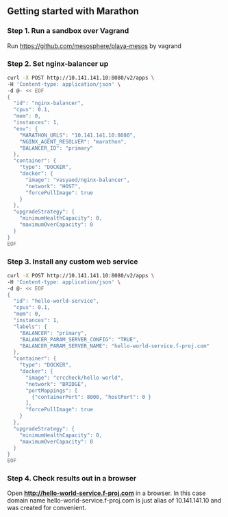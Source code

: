## Getting started with Marathon

### Step 1. Run a sandbox over Vagrand

Run https://github.com/mesosphere/playa-mesos by vagrand

### Step 2. Set nginx-balancer up

```bash
curl -X POST http://10.141.141.10:8080/v2/apps \
-H 'Content-type: application/json' \
-d @- << EOF
{
  "id": "nginx-balancer",
  "cpus": 0.1,
  "mem": 0,
  "instances": 1,
  "env": {
    "MARATHON_URLS": "10.141.141.10:8080",
    "NGINX_AGENT_RESOLVER": "marathon",
    "BALANCER_ID": "primary"
  },
  "container": {
    "type": "DOCKER",
    "docker": {
      "image": "vasyaod/nginx-balancer",
      "network": "HOST",
      "forcePullImage": true
    }
  },
  "upgradeStrategy": {
    "minimumHealthCapacity": 0,
    "maximumOverCapacity": 0
  }
}
EOF
```

### Step 3. Install any custom web service 

```bash
curl -X POST http://10.141.141.10:8080/v2/apps \
-H 'Content-type: application/json' \
-d @- << EOF
{
  "id": "hello-world-service",
  "cpus": 0.1,
  "mem": 0,
  "instances": 1,
  "labels": {
    "BALANCER": "primary",
    "BALANCER_PARAM_SERVER_CONFIG": "TRUE",
    "BALANCER_PARAM_SERVER_NAME": "hello-world-service.f-proj.com"
  },
  "container": {
    "type": "DOCKER",
    "docker": {
      "image": "crccheck/hello-world",
      "network": "BRIDGE",
      "portMappings": [
        {"containerPort": 8000, "hostPort": 0 }
      ],
      "forcePullImage": true
    }
  },
  "upgradeStrategy": {
    "minimumHealthCapacity": 0,
    "maximumOverCapacity": 0
  }
}
EOF
```

### Step 4. Check results out in a browser 

Open **http://hello-world-service.f-proj.com** in a browser. In this case domain name hello-world-service.f-proj.com is 
just alias of 10.141.141.10 and was created for convenient.